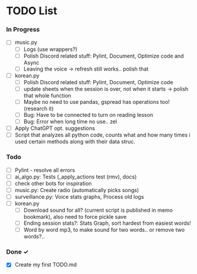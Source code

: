# TODO List

### In Progress

- [ ] music.py
  - [ ] Logs (use wrappers?)
  - [ ] Polish Discord related stuff: Pylint, Document, Optimize code and Async
  - [ ] Leaving the voice -> refresh still works.. polish that

- [ ] korean.py
  - [ ] Polish Discord related stuff: Pylint, Document, Optimize code
  - [ ] update sheets when the session is over, not when it starts -> polish that whole function
  - [ ] Maybe no need to use pandas, gspread has operations too! (research it)
  - [ ] Bug: Have to be connected to turn on reading lesson
  - [ ] Bug: Error when long time no use.. zel

- [ ] Apply ChatGPT opt. suggestions
- [ ] Script that analyzes all python code, counts what and how many times i used certain methods along with their data struc.

### Todo

- [ ] Pylint - resolve all errors
- [ ] ai_algo.py: Tests (_apply_actions test (rmv), docs)
- [ ] check other bots for inspiration
- [ ] music.py: Create radio (automatically picks songs)
- [ ] surveillance.py: Voice stats graphs, Process old logs
- [ ] korean.py
  - [ ] Download sound for all? (current script is published in memo bookmark), also need to force pickle save
  - [ ] Ending session stats?: Stats Graph, sort hardest from easiest words!
  - [ ] Word by word mp3, to make sound for two words.. or remove two words?..

### Done ✓

- [x] Create my first TODO.md  
